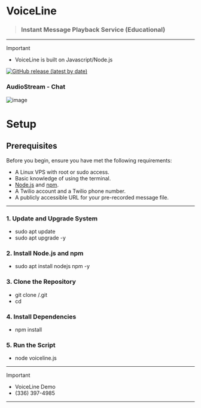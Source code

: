 # VoiceLine

> ### Instant Message Playback Service (Educational) 

---

> [!IMPORTANT]
>
> - VoiceLine is built on Javascript/Node.js

<a href="https://github.com/JaysonSim/VoiceLine/releases">![GitHub release (latest by date)](https://img.shields.io/github/v/release/JaysonSim/VoiceLine)</a>

### AudioStream - Chat

![image](https://s6.ezgif.com/tmp/ezgif-6-635def90b0.gif)

# Setup

## Prerequisites

Before you begin, ensure you have met the following requirements:

- A Linux VPS with root or sudo access.
- Basic knowledge of using the terminal.
- [Node.js](https://nodejs.org/) and [npm](https://www.npmjs.com/).
- A Twilio account and a Twilio phone number.
- A publicly accessible URL for your pre-recorded message file.
  
---

### 1. Update and Upgrade System

- sudo apt update
- sudo apt upgrade -y


### 2. Install Node.js and npm

- sudo apt install nodejs npm -y


### 3. Clone the Repository

- git clone <username>/<repository>.git
- cd <repository>


### 4. Install Dependencies

- npm install


### 5. Run the Script

 - node voiceline.js

---

> [!IMPORTANT]
> - VoiceLine Demo
> - (336) 397-4985

---
